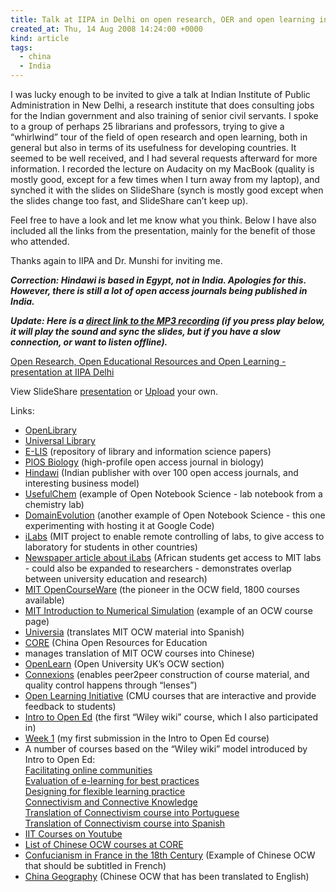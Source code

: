 ```yaml
---
title: Talk at IIPA in Delhi on open research, OER and open learning in developing countries (slidecast)
created_at: Thu, 14 Aug 2008 14:24:00 +0000
kind: article
tags:
  - china
  - India
---
```


I was lucky enough to be invited to give a talk at Indian Institute of
Public Administration in New Delhi, a research institute that does
consulting jobs for the Indian government and also training of senior
civil servants. I spoke to a group of perhaps 25 librarians and
professors, trying to give a “whirlwind” tour of the field of open
research and open learning, both in general but also in terms of its
usefulness for developing countries. It seemed to be well received, and
I had several requests afterward for more information. I recorded the
lecture on Audacity on my MacBook (quality is mostly good, except for a
few times when I turn away from my laptop), and synched it with the
slides on SlideShare (synch is mostly good except when the slides change
too fast, and SlideShare can’t keep up).

Feel free to have a look and let me know what you think. Below I have
also included all the links from the presentation, mainly for the
benefit of those who attended.

Thanks again to IIPA and Dr. Munshi for inviting me.

***Correction: Hindawi is based in Egypt, not in India. Apologies for
this. However, there is still a lot of open access journals being
published in India.***

***Update: Here is a [direct link to the MP3
recording](http://reganmian.net/IIPA%20Presentation.mp3) (if you press
play below, it will play the sound and sync the slides, but if you have
a slow connection, or want to listen offline).***

[Open Research, Open Educational Resources and Open Learning -
presentation at IIPA
Delhi](http://www.slideshare.net/houshuang/open-research-open-educational-resources-and-open-learning-presentation-at-iipa-delhi-554807?src=embed "Open Research, Open Educational Resources and Open Learning - presentation at IIPA Delhi")

View SlideShare
[presentation](http://www.slideshare.net/houshuang/open-research-open-educational-resources-and-open-learning-presentation-at-iipa-delhi-554807?src=embed "View Open Research, Open Educational Resources and Open Learning - presentation at IIPA Delhi on SlideShare")
or [Upload](http://www.slideshare.net/upload?src=embed) your own.

Links:

-   [OpenLibrary](http://openlibrary.org)
-   [Universal Library](http://www.ulib.org)
-   [E-LIS](http://eprints.rclis.org) (repository of library and
  information science papers)
-   [PlOS Biology](http://biology.plosjournals.org/) (high-profile open
  access journal in biology)
-   [Hindawi](http://www.hindawi.com/) (Indian publisher with over 100
  open access journals, and interesting business model)
-   [UsefulChem](http://usefulchem.wikispaces.com) (example of Open
  Notebook Science - lab notebook from a chemistry lab)
-   [DomainEvolution](http://code.google.com/p/domainevolution/%20)
  (another example of Open Notebook Science - this one experimenting
  with hosting it at Google Code)
-   [iLabs](http://icampus.mit.edu/iLabs/) (MIT project to enable remote
  controlling of labs, to give access to laboratory for students in
  other countries)
-   [Newspaper article about
  iLabs](http://web.mit.edu/newsoffice/2005/africa.html) (African
  students get access to MIT labs - could also be expanded to
  researchers - demonstrates overlap between university education and
  research)
-   [MIT OpenCourseWare](http://ocw.mit.edu) (the pioneer in the OCW
  field, 1800 courses available)
-   [MIT Introduction to Numerical
  Simulation](http://ocw.mit.edu/OcwWeb/Electrical-Engineering-and-Computer-Science/6-336JFall2003/CourseHome/index.htm)
  (example of an OCW course page)
-   [Universia](http://mit.ocw.universia.net/%20) (translates MIT OCW
  material into Spanish)
-   [CORE](http://www.core.org.cn/) (China Open Resources for Education
  - manages translation of MIT OCW courses into Chinese)
-   [OpenLearn](http://openlearn.open.ac.uk/) (Open University UK’s OCW
  section)
-   [Connexions](http://cnx.org) (enables peer2peer construction of
  course material, and quality control happens through “lenses”)
-   [Open Learning Initiative](http://www.cmu.edu/oli/) (CMU courses
  that are interactive and provide feedback to students)
-   [Intro to Open
  Ed](http://www.opencontent.org/wiki/index.php?title=Intro_Open_Ed_Syllabus)
  (the first “Wiley wiki” course, which I also participated in)
-   [Week 1](http://reganmian.net/blog/2007/08/31/opened-week-1) (my
  first submission in the Intro to Open Ed course)
-   A number of courses based on the “Wiley wiki” model introduced by
  Intro to Open Ed:[\
   Facilitating online
  communities](http://wikieducator.org/Evaluation_of_eLearning_for_Best_Practice)[\
   Evaluation of e-learning for best
  practices](http://wikieducator.org/Designing_for_flexible_learning_practice)[\
   Designing for flexible learning practice\
  ](http://ltc.umanitoba.ca:83/wiki/Connectivism)[Connectivism and
  Connective Knowledge\
  ](http://ltc.umanitoba.ca:83/wiki/Conectivismo_-_Curso_online)[Translation
  of Connectivism course into
  Portuguese](http://ltc.umanitoba.ca:83/wiki/Conectivismo_-_Curso_online)[\
   Translation of Connectivism course into
  Spanish](http://ltc.umanitoba.ca:83/wiki/Conectivismo)
-   [IIT Courses on Youtube](http://www.youtube.com/iit)
-   [List of Chinese OCW courses at
  CORE](http://www.core.org.cn/core/localcourse/course_subject.aspx)
-   [Confucianism in France in the 18th
  Century](http://www.archive.org/details/humanities54) (Example of
  Chinese OCW that should be subtitled in
  French)[](http://www.archive.org/details/humanities54)
-   [China
  Geography](http://reganmian.net//ocw.core.org.cn/CORE/geography/china-geography)
  (Chinese OCW that has been translated to English)

